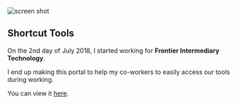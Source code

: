 ![screen shot](https://raw.githubusercontent.com/msforbes09/support/11/14/2018/image/support.jpg)

## Shortcut Tools

On the 2nd day of July 2018, I started working for **Frontier Intermediary Technology**.

I end up making this portal to help my co-workers to easily access our tools during working.

You can view it [here](https://msforbes09.github.io/support/).
